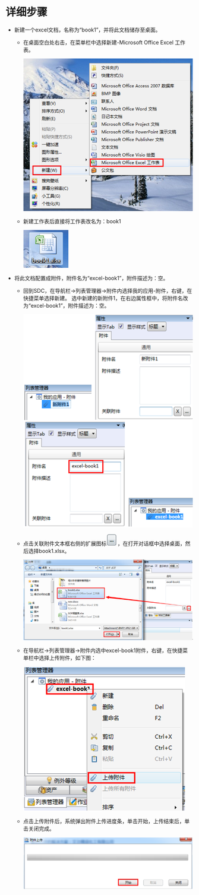# 详细步骤

* 新建一个excel文档，名称为“book1”，并将此文档储存至桌面。
  * 在桌面空白处右击，在菜单栏中选择新建-Microsoft Office Excel 工作表。

    ![](./images/新建Excel.png)

  * 新建工作表后直接将工作表改名为：book1

     ![](./images/book1.png) 

* 将此文档配置成附件，附件名为“excel-book1”，附件描述为：空。

  * 回到SDC，在导航栏→列表管理器→附件内选择我的应用-附件，右键，在快捷菜单选择新建。
选中新建的新附件1，在右边属性框中，将附件名改为“excel-book1”，附件描述为：空。

     ![](./images/新附件.png)

  * 点击关联附件文本框右侧的扩展图标![](./images/扩展图标.png) ，在打开对话框中选择桌面，然后选择book1.xlsx。

     ![](./images/关联附件.png)

  * 在导航栏→列表管理器→附件内选中excel-book1附件，右键，在快捷菜单栏中选择上传附件，如下图：

     ![](./images/上传附件.png)  

  * 点击上传附件后，系统弹出附件上传进度条，单击开始，上传结束后，单击关闭完成。

     ![](./images/开始上传附件.png)  